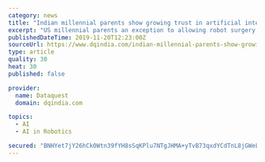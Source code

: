 ```yaml
---
category: news
title: "Indian millennial parents show growing trust in artificial intelligence, robotics for health care: IEEE study"
excerpt: "US millennial parents an exception to allowing robot surgery on children Surgical robots powered by artificial intelligence are bringing new innovations and accuracy to the operating room. Millennial parents in Asia are significantly more likely to allow ..."
publishedDateTime: 2019-11-20T12:23:00Z
sourceUrl: https://www.dqindia.com/indian-millennial-parents-show-growing-trust-artificial-intelligence-robotics-health-care-ieee-study/
type: article
quality: 30
heat: 30
published: false

provider:
  name: Dataquest
  domain: dqindia.com

topics:
  - AI
  - AI in Robotics

secured: "BNHYet7jY26hCk0Wtn39fYH8sSqKPlu7NTgJHMA+yTvB73qxdYCdTnL8jGWeLRlrI8U0GVVSJuC2gqBf5dqGpT+/iKTni07UwusM8bN4Nq55SAB6Dcy6HiviwrGISg282fPxJhw7E2i92ljHSjFCRUS++HMRm7FcEtg5/MLKFccpefO/q3iEpDwy8Imxq0ei5ooiXIrDA+dQ8HLpaFGBNQN0XbgTJ3QKBTv8lKHZQxLWtlhXXq0HgfC6OLTljrbLykkFLJjDXCgj84wWdSW1Sw==;S8JsJxiDbDM5Jfm3E4xtHw=="
---
```


